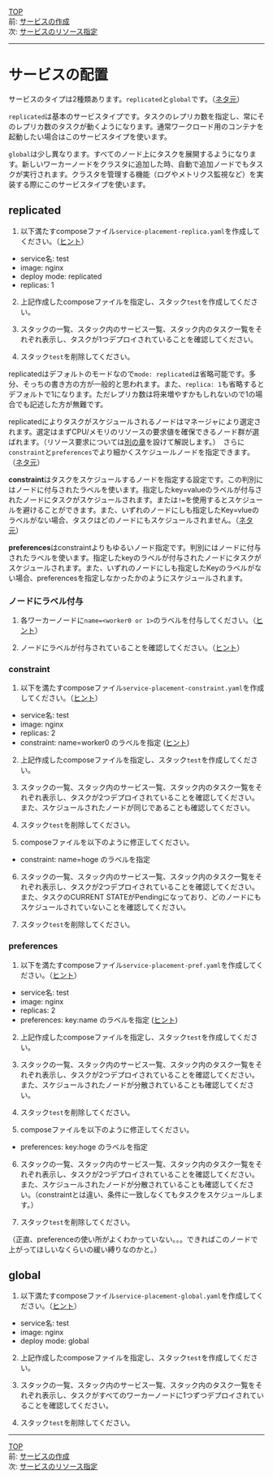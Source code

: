 [TOP](../README.md)   
前: [サービスの作成](./swarm-service.md)  
次: [サービスのリソース指定](./swarm-service-resouces.md)  

---

# サービスの配置

サービスのタイプは2種類あります。`replicated`と`global`です。（[ネタ元](https://docs.docker.com/engine/swarm/services/#control-service-placement)）

`replicated`は基本のサービスタイプです。タスクのレプリカ数を指定し、常にそのレプリカ数のタスクが動くようになります。通常ワークロード用のコンテナを起動したい場合はこのサービスタイプを使います。

`global`は少し異なります。すべてのノード上にタスクを展開するようになります。新しいワーカーノードをクラスタに追加した時、自動で追加ノードでもタスクが実行されます。クラスタを管理する機能（ログやメトリクス監視など）を実装する際にこのサービスタイプを使います。

## replicated

1. 以下満たすcomposeファイル`service-placement-replica.yaml`を作成してください。（[ヒント](https://docs.docker.com/compose/compose-file/compose-file-v3/#mode)）

- service名: test
- image: nginx
- deploy mode: replicated
- replicas: 1

2. 上記作成したcomposeファイルを指定し、スタック`test`を作成してください。

3. スタックの一覧、スタック内のサービス一覧、スタック内のタスク一覧をそれぞれ表示し、タスクが1つデプロイされていることを確認してください。

4. スタック`test`を削除してください。

replicatedはデフォルトのモードなので`mode: replicated`は省略可能です。多分、そっちの書き方の方が一般的と思われます。また、`replica: 1`も省略するとデフォルトで1になります。ただレプリカ数は将来増やすかもしれないので1の場合でも記述した方が無難です。

replicatedによりタスクがスケジュールされるノードはマネージャにより選定されます。選定はまずCPU/メモリのリソースの要求値を確保できるノード群が選ばれます。（リソース要求については[別の章](./swarm-service-resouces.md)を設けて解説します。）　さらに`constraint`と`preferences`でより細かくスケジュールノードを指定できます。（[ネタ元](https://docs.docker.com/engine/swarm/services/#control-service-placement)）

**constraint**はタスクをスケジュールするノードを指定する設定です。この判別にはノードに付与されたラベルを使います。指定したkey=valueのラベルが付与されたノードにタスクがスケジュールされます。または`!=`を使用するとスケジュールを避けることができます。また、いずれのノードにしも指定したKey=vlueのラベルがない場合、タスクはどのノードにもスケジュールされません。（[ネタ元](https://docs.docker.com/engine/swarm/services/#placement-constraints)）

**preferences**はconstraintよりもゆるいノード指定です。判別にはノードに付与されたラベルを使います。指定したkeyのラベルが付与されたノードにタスクがスケジュールされます。また、いずれのノードにしも指定したKeyのラベルがない場合、preferencesを指定しなかったかのようにスケジュールされます。

### ノードにラベル付与

1. 各ワーカーノードに`name=<worker0 or 1>`のラベルを付与してください。（[ヒント](https://docs.docker.com/engine/reference/commandline/node_update/)）

2. ノードにラベルが付与されていることを確認してください。（[ヒント](https://docs.docker.com/engine/reference/commandline/node_inspect/)）

### constraint

1. 以下を満たすcomposeファイル`service-placement-constraint.yaml`を作成してください。（[ヒント](https://docs.docker.com/compose/compose-file/compose-file-v3/#placement)）

- service名: test
- image: nginx
- replicas: 2
- constraint: name=worker0 のラベルを指定 ([ヒント](https://docs.docker.com/engine/swarm/services/#placement-constraints)) 

2. 上記作成したcomposeファイルを指定し、スタック`test`を作成してください。

3. スタックの一覧、スタック内のサービス一覧、スタック内のタスク一覧をそれぞれ表示し、タスクが2つデプロイされていることを確認してください。また、スケジュールされたノードが同じであることも確認してください。

4. スタック`test`を削除してください。

5. composeファイルを以下のように修正してください。

- constraint: name=hoge のラベルを指定

6. スタックの一覧、スタック内のサービス一覧、スタック内のタスク一覧をそれぞれ表示し、タスクが2つデプロイされていることを確認してください。また、タスクのCURRENT STATEがPendingになっており、どのノードにもスケジュールされていないことを確認してください。

7. スタック`test`を削除してください。

### preferences

1. 以下を満たすcomposeファイル`service-placement-pref.yaml`を作成してください。（[ヒント](https://docs.docker.com/compose/compose-file/compose-file-v3/#placement)）

- service名: test
- image: nginx
- replicas: 2
- preferences: key:name のラベルを指定 ([ヒント](https://docs.docker.com/engine/swarm/services/#placement-preferences)) 

2. 上記作成したcomposeファイルを指定し、スタック`test`を作成してください。

3. スタックの一覧、スタック内のサービス一覧、スタック内のタスク一覧をそれぞれ表示し、タスクが2つデプロイされていることを確認してください。また、スケジュールされたノードが分散されていることも確認してください。

4. スタック`test`を削除してください。

5. composeファイルを以下のように修正してください。

- preferences: key:hoge のラベルを指定

6. スタックの一覧、スタック内のサービス一覧、スタック内のタスク一覧をそれぞれ表示し、タスクが2つデプロイされていることを確認してください。また、スケジュールされたノードが分散されていることも確認してください。（constraintとは違い、条件に一致しなくてもタスクをスケジュールします。）

7. スタック`test`を削除してください。

（正直、preferenceの使い所がよくわかっていない。。。できればこのノードで上がってほしいなくらいの緩い縛りなのかと。）

## global

1. 以下満たすcomposeファイル`service-placement-global.yaml`を作成してください。（[ヒント](https://docs.docker.com/compose/compose-file/compose-file-v3/#mode)）

- service名: test
- image: nginx
- deploy mode: global

2. 上記作成したcomposeファイルを指定し、スタック`test`を作成してください。

3. スタックの一覧、スタック内のサービス一覧、スタック内のタスク一覧をそれぞれ表示し、タスクがすべてのワーカーノードに1つずつデプロイされていることを確認してください。

4. スタック`test`を削除してください。

---

[TOP](../README.md)   
前: [サービスの作成](./swarm-service.md)  
次: [サービスのリソース指定](./swarm-service-resouces.md)  